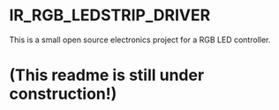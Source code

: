 # IR_RGB_LEDSTRIP_DRIVER
This is a small open source electronics project for a RGB LED controller. 

# (This readme is still under construction!)
